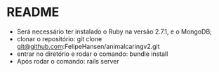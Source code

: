 # README

* Será necessário ter instalado o Ruby na versão 2.7.1, e o MongoDB;
* clonar o repositório: git clone git@github.com:FelipeHansen/animalcaringv2.git
* entrar no diretório e rodar o comando: bundle install
* Após rodar o comando: rails server

